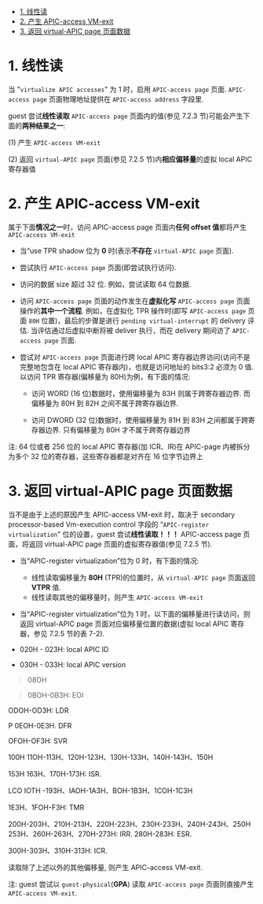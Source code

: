 
<!-- @import "[TOC]" {cmd="toc" depthFrom=1 depthTo=6 orderedList=false} -->

<!-- code_chunk_output -->

- [1. 线性读](#1-线性读)
- [2. 产生 APIC-access VM-exit](#2-产生-apic-access-vm-exit)
- [3. 返回 virtual-APIC page 页面数据](#3-返回-virtual-apic-page-页面数据)

<!-- /code_chunk_output -->

# 1. 线性读

当 "`virtualize APIC accesses`" 为 1 时，启用 `APIC-access page` 页面. `APIC-access page` 页面物理地址提供在 `APIC-access address` 字段里.

guest 尝试**线性读取** `APIC-access page` 页面内的值(参见 7.2.3 节)可能会产生下面的**两种结果之一**: 

(1) 产生 `APIC-access VM-exit`

(2) 返回 `virtual-APIC page` 页面(参见 7.2.5 节)内**相应偏移量**的虚拟 local APIC 寄存器值

# 2. 产生 APIC-access VM-exit

属于下面**情况之一**时，访问 APIC-access page 页面内**任何 offset 值**都将产生 `APIC-access VM-exit`

* 当“use TPR shadow 位为 **0** 时(表示**不存在** `virtual-APIC page` 页面). 

* 尝试执行 `APIC-access page` 页面(即尝试执行访问). 

* 访问的数据 size 超过 32 位. 例如，尝试读取 64 位数据. 

* 访问 `APIC-access page` 页面的动作发生在**虚拟化写** `APIC-access page` 页面操作的**其中一个流程**. 例如，在虚拟化 TPR 操作时(即写 `APIC-access page` 页面 `80H` 位置)，最后的步骤是进行 `pending virtual-interrupt` 的 delivery 评估. 当评估通过后虚拟中断将被 deliver 执行，而在 delivery 期间访了 `APIC-access page` 页面. 

* 尝试对 `APIC-access page` 页面进行跨 local APIC 寄存器边界访问(访问不是完整地包含在 local APIC 寄存器内)，也就是访问地址的 bits3:2 必须为 0 值. 以访问 TPR 寄存器(偏移量为 80H)为例，有下面的情况: 

    * 访问 WORD (16 位)数据时，使用偏移量为 83H 则属于跨寄存器边界. 而偏移量为 80H 到 82H 之间不属于跨寄存器边界. 

    * 访问 DWORD (32 位)数据时，使用偏移量为 81H 到 83H 之间都属于跨寄存器边界. 只有偏移量为 80H 才不属于跨寄存器边界

注: 64 位或者 256 位的 local APIC 寄存器(加 ICR、IR)在 APIC-page 内被拆分为多个 32 位的寄存器，这些寄存器都是对齐在 16 位字节边界上

# 3. 返回 virtual-APIC page 页面数据

当不是由于上述的原因产生 APIC-access VM-exit 时，取决于 secondary processor-based Vm-execution control 字段的 “`APIC-register virtualization`" 位的设置，guest 尝试**线性读取！！！** APIC-access page 页面，将返回 virtual-APIC page 页面的虚拟寄存器值(参见 7.2.5 节). 

* 当“APIC-register virtualization”位为 0 时，有下面的情况: 

    * 线性读取偏移量为 **80H** (TPR)的位置时，从 `virtual-APIC page` 页面返回 **VTPR** 值. 
    * 线性读取其他的偏移量时，则产生 `APIC-access VM-exit`

* 当“APIC-register virtualization”位为 1 时，以下面的偏移量进行读访问，则返回  virtual-APIC page 页面对应偏移量位置的数据(虚拟 local APIC 寄存器，参见 7.2.5 节的表 7-2). 

* 020H - 023H: local APIC ID
* 030H - 033H: local APIC version

>08OH

>0BOH-0B3H: EOI

 ODOH-OD3H: LDR

 P 0EOH-0E3H. DFR

 OFOH-OF3H: SVR

100H 11OH-113H、120H-123H、130H-133H、140H-143H、150H

153H 163H、170H-173H: ISR. 

 LCO IOTH -193H、IAOH-1A3H、BOH-1B3H、1COH-1C3H

1E3H、1FOH-F3H: TMR

200H-203H、210H-213H、220H-223H、230H-233H、240H-243H、250H 253H、260H-263H、270H-273H: IRR. 280H-283H: ESR. 

300H-303H、310H-313H: ICR. 

读取除了上述以外的其他偏移量, 则产生 APIC-access VM-exit.

注: guest 尝试以 `guest-physical`(**GPA**) 读取 `APIC-access page` 页面则直接产生 `APIC-access VM-exit`.